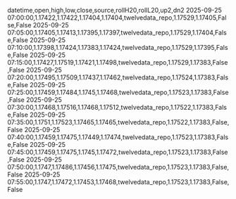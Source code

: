 datetime,open,high,low,close,source,rollH20,rollL20,up2,dn2
2025-09-25 07:00:00,1.17422,1.17422,1.17404,1.17404,twelvedata_repo,1.17529,1.17405,False,False
2025-09-25 07:05:00,1.17405,1.17413,1.17395,1.17397,twelvedata_repo,1.17529,1.17404,False,False
2025-09-25 07:10:00,1.17398,1.17424,1.17383,1.17424,twelvedata_repo,1.17529,1.17395,False,False
2025-09-25 07:15:00,1.17427,1.17519,1.17421,1.17498,twelvedata_repo,1.17529,1.17383,False,False
2025-09-25 07:20:00,1.17495,1.17509,1.17437,1.17462,twelvedata_repo,1.17524,1.17383,False,False
2025-09-25 07:25:00,1.17459,1.17484,1.1745,1.17468,twelvedata_repo,1.17523,1.17383,False,False
2025-09-25 07:30:00,1.17468,1.17516,1.17468,1.17512,twelvedata_repo,1.17522,1.17383,False,False
2025-09-25 07:35:00,1.1751,1.17523,1.17465,1.17465,twelvedata_repo,1.17522,1.17383,False,False
2025-09-25 07:40:00,1.17459,1.17475,1.17449,1.17474,twelvedata_repo,1.17523,1.17383,False,False
2025-09-25 07:45:00,1.17459,1.17475,1.1745,1.17472,twelvedata_repo,1.17523,1.17383,False,False
2025-09-25 07:50:00,1.1747,1.17486,1.17456,1.17475,twelvedata_repo,1.17523,1.17383,False,False
2025-09-25 07:55:00,1.1747,1.17472,1.17453,1.17468,twelvedata_repo,1.17523,1.17383,False,False
